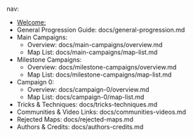nav:
  - [Welcome:](index.md)
  - General Progression Guide: docs/general-progression.md
  - Main Campaigns:
      - Overview: docs/main-campaigns/overview.md
      - Map List: docs/main-campaigns/map-list.md
  - Milestone Campaigns:
      - Overview: docs/milestone-campaigns/overview.md
      - Map List: docs/milestone-campaigns/map-list.md
  - Campaign 0:
      - Overview: docs/campaign-0/overview.md
      - Map List: docs/campaign-0/map-list.md
  - Tricks & Techniques: docs/tricks-techniques.md
  - Communities & Video Links: docs/communities-videos.md
  - Rejected Maps: docs/rejected-maps.md
  - Authors & Credits: docs/authors-credits.md
